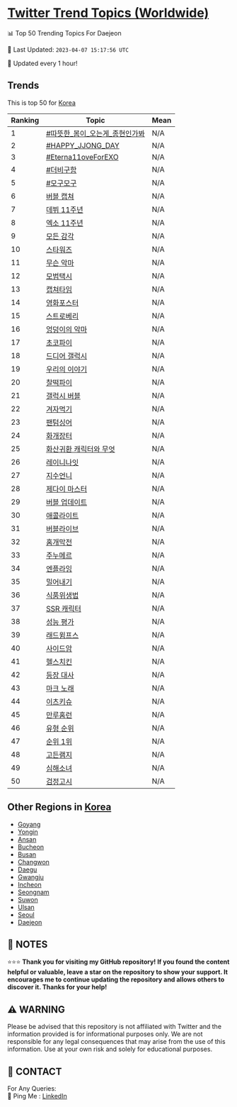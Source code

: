 [Twitter Trend Topics (Worldwide)](https://github.com/ErcinDedeoglu/Twitter-Trend-Topics)
==========


📊 Top 50 Trending Topics For Daejeon

📆 Last Updated: `2023-04-07 15:17:56 UTC`

🔧 Updated every 1 hour!


## Trends

This is top 50 for [Korea](</Korea>)

| Ranking | Topic | Mean |
| ------- | ------------ | ------------ |
| 1 | [#따뜻한_봄이_오는게_종현인가봐](http://twitter.com/search?q=%23%eb%94%b0%eb%9c%bb%ed%95%9c_%eb%b4%84%ec%9d%b4_%ec%98%a4%eb%8a%94%ea%b2%8c_%ec%a2%85%ed%98%84%ec%9d%b8%ea%b0%80%eb%b4%90) | N/A |
| 2 | [#HAPPY_JJONG_DAY](http://twitter.com/search?q=%23HAPPY_JJONG_DAY) | N/A |
| 3 | [#Eterna11oveForEXO](http://twitter.com/search?q=%23Eterna11oveForEXO) | N/A |
| 4 | [#더비구함](http://twitter.com/search?q=%23%eb%8d%94%eb%b9%84%ea%b5%ac%ed%95%a8) | N/A |
| 5 | [#모구모구](http://twitter.com/search?q=%23%eb%aa%a8%ea%b5%ac%eb%aa%a8%ea%b5%ac) | N/A |
| 6 | [버블 캡쳐](http://twitter.com/search?q=%eb%b2%84%eb%b8%94+%ec%ba%a1%ec%b3%90) | N/A |
| 7 | [데뷔 11주년](http://twitter.com/search?q=%eb%8d%b0%eb%b7%94+11%ec%a3%bc%eb%85%84) | N/A |
| 8 | [엑소 11주년](http://twitter.com/search?q=%ec%97%91%ec%86%8c+11%ec%a3%bc%eb%85%84) | N/A |
| 9 | [모든 감각](http://twitter.com/search?q=%eb%aa%a8%eb%93%a0+%ea%b0%90%ea%b0%81) | N/A |
| 10 | [스타워즈](http://twitter.com/search?q=%ec%8a%a4%ed%83%80%ec%9b%8c%ec%a6%88) | N/A |
| 11 | [무슨 악마](http://twitter.com/search?q=%eb%ac%b4%ec%8a%a8+%ec%95%85%eb%a7%88) | N/A |
| 12 | [모범택시](http://twitter.com/search?q=%eb%aa%a8%eb%b2%94%ed%83%9d%ec%8b%9c) | N/A |
| 13 | [캡쳐타임](http://twitter.com/search?q=%ec%ba%a1%ec%b3%90%ed%83%80%ec%9e%84) | N/A |
| 14 | [영화포스터](http://twitter.com/search?q=%ec%98%81%ed%99%94%ed%8f%ac%ec%8a%a4%ed%84%b0) | N/A |
| 15 | [스트로베리](http://twitter.com/search?q=%ec%8a%a4%ed%8a%b8%eb%a1%9c%eb%b2%a0%eb%a6%ac) | N/A |
| 16 | [엉덩이의 악마](http://twitter.com/search?q=%ec%97%89%eb%8d%a9%ec%9d%b4%ec%9d%98+%ec%95%85%eb%a7%88) | N/A |
| 17 | [초코파이](http://twitter.com/search?q=%ec%b4%88%ec%bd%94%ed%8c%8c%ec%9d%b4) | N/A |
| 18 | [드디어 갤럭시](http://twitter.com/search?q=%eb%93%9c%eb%94%94%ec%96%b4+%ea%b0%a4%eb%9f%ad%ec%8b%9c) | N/A |
| 19 | [우리의 이야기](http://twitter.com/search?q=%ec%9a%b0%eb%a6%ac%ec%9d%98+%ec%9d%b4%ec%95%bc%ea%b8%b0) | N/A |
| 20 | [찰떡파이](http://twitter.com/search?q=%ec%b0%b0%eb%96%a1%ed%8c%8c%ec%9d%b4) | N/A |
| 21 | [갤럭시 버블](http://twitter.com/search?q=%ea%b0%a4%eb%9f%ad%ec%8b%9c+%eb%b2%84%eb%b8%94) | N/A |
| 22 | [겨자먹기](http://twitter.com/search?q=%ea%b2%a8%ec%9e%90%eb%a8%b9%ea%b8%b0) | N/A |
| 23 | [팬텀싱어](http://twitter.com/search?q=%ed%8c%ac%ed%85%80%ec%8b%b1%ec%96%b4) | N/A |
| 24 | [화개장터](http://twitter.com/search?q=%ed%99%94%ea%b0%9c%ec%9e%a5%ed%84%b0) | N/A |
| 25 | [화산귀환 캐릭터와 무엇](http://twitter.com/search?q=%ed%99%94%ec%82%b0%ea%b7%80%ed%99%98+%ec%ba%90%eb%a6%ad%ed%84%b0%ec%99%80+%eb%ac%b4%ec%97%87) | N/A |
| 26 | [레이니나잇](http://twitter.com/search?q=%eb%a0%88%ec%9d%b4%eb%8b%88%eb%82%98%ec%9e%87) | N/A |
| 27 | [지수언니](http://twitter.com/search?q=%ec%a7%80%ec%88%98%ec%96%b8%eb%8b%88) | N/A |
| 28 | [제다이 마스터](http://twitter.com/search?q=%ec%a0%9c%eb%8b%a4%ec%9d%b4+%eb%a7%88%ec%8a%a4%ed%84%b0) | N/A |
| 29 | [버블 업데이트](http://twitter.com/search?q=%eb%b2%84%eb%b8%94+%ec%97%85%eb%8d%b0%ec%9d%b4%ed%8a%b8) | N/A |
| 30 | [애콜라이트](http://twitter.com/search?q=%ec%95%a0%ec%bd%9c%eb%9d%bc%ec%9d%b4%ed%8a%b8) | N/A |
| 31 | [버블라이브](http://twitter.com/search?q=%eb%b2%84%eb%b8%94%eb%9d%bc%ec%9d%b4%eb%b8%8c) | N/A |
| 32 | [홈개막전](http://twitter.com/search?q=%ed%99%88%ea%b0%9c%eb%a7%89%ec%a0%84) | N/A |
| 33 | [주누메르](http://twitter.com/search?q=%ec%a3%bc%eb%88%84%eb%a9%94%eb%a5%b4) | N/A |
| 34 | [엔플라잉](http://twitter.com/search?q=%ec%97%94%ed%94%8c%eb%9d%bc%ec%9e%89) | N/A |
| 35 | [밀어내기](http://twitter.com/search?q=%eb%b0%80%ec%96%b4%eb%82%b4%ea%b8%b0) | N/A |
| 36 | [식품위생법](http://twitter.com/search?q=%ec%8b%9d%ed%92%88%ec%9c%84%ec%83%9d%eb%b2%95) | N/A |
| 37 | [SSR 캐릭터](http://twitter.com/search?q=SSR+%ec%ba%90%eb%a6%ad%ed%84%b0) | N/A |
| 38 | [성능 평가](http://twitter.com/search?q=%ec%84%b1%eb%8a%a5+%ed%8f%89%ea%b0%80) | N/A |
| 39 | [래드윔프스](http://twitter.com/search?q=%eb%9e%98%eb%93%9c%ec%9c%94%ed%94%84%ec%8a%a4) | N/A |
| 40 | [사이드암](http://twitter.com/search?q=%ec%82%ac%ec%9d%b4%eb%93%9c%ec%95%94) | N/A |
| 41 | [헬스치킨](http://twitter.com/search?q=%ed%97%ac%ec%8a%a4%ec%b9%98%ed%82%a8) | N/A |
| 42 | [등장 대사](http://twitter.com/search?q=%eb%93%b1%ec%9e%a5+%eb%8c%80%ec%82%ac) | N/A |
| 43 | [마크 노래](http://twitter.com/search?q=%eb%a7%88%ed%81%ac+%eb%85%b8%eb%9e%98) | N/A |
| 44 | [이츠키슈](http://twitter.com/search?q=%ec%9d%b4%ec%b8%a0%ed%82%a4%ec%8a%88) | N/A |
| 45 | [만루홈런](http://twitter.com/search?q=%eb%a7%8c%eb%a3%a8%ed%99%88%eb%9f%b0) | N/A |
| 46 | [유형 순위](http://twitter.com/search?q=%ec%9c%a0%ed%98%95+%ec%88%9c%ec%9c%84) | N/A |
| 47 | [순위 1위](http://twitter.com/search?q=%ec%88%9c%ec%9c%84+1%ec%9c%84) | N/A |
| 48 | [고든램지](http://twitter.com/search?q=%ea%b3%a0%eb%93%a0%eb%9e%a8%ec%a7%80) | N/A |
| 49 | [심해소녀](http://twitter.com/search?q=%ec%8b%ac%ed%95%b4%ec%86%8c%eb%85%80) | N/A |
| 50 | [검정고시](http://twitter.com/search?q=%ea%b2%80%ec%a0%95%ea%b3%a0%ec%8b%9c) | N/A |



## Other Regions in [Korea](</Korea>)

* [Goyang](</Korea/Goyang.md>)
* [Yongin](</Korea/Yongin.md>)
* [Ansan](</Korea/Ansan.md>)
* [Bucheon](</Korea/Bucheon.md>)
* [Busan](</Korea/Busan.md>)
* [Changwon](</Korea/Changwon.md>)
* [Daegu](</Korea/Daegu.md>)
* [Gwangju](</Korea/Gwangju.md>)
* [Incheon](</Korea/Incheon.md>)
* [Seongnam](</Korea/Seongnam.md>)
* [Suwon](</Korea/Suwon.md>)
* [Ulsan](</Korea/Ulsan.md>)
* [Seoul](</Korea/Seoul.md>)
* [Daejeon](</Korea/Daejeon.md>)



## 📝 NOTES

⭐⭐⭐ **Thank you for visiting my GitHub repository! If you found the content helpful or valuable, leave a star on the repository to show your support. It encourages me to continue updating the repository and allows others to discover it. Thanks for your help!**


## ⚠️ WARNING

Please be advised that this repository is not affiliated with Twitter and the information provided is for informational purposes only. We are not responsible for any legal consequences that may arise from the use of this information. Use at your own risk and solely for educational purposes.


## 📨 CONTACT

 For Any Queries:  
            🏓 Ping Me : [LinkedIn](https://www.linkedin.com/in/ercindedeoglu/)
